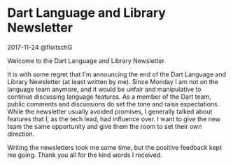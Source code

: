 # Dart Language and Library Newsletter
2017-11-24
@floitschG

Welcome to the Dart Language and Library Newsletter.

It is with some regret that I'm announcing the end of the Dart Language and Library Newsletter (at least written by me). Since Monday I am not on the language team anymore, and it would be unfair and manipulative to continue discussing language features. As a member of the Dart team, public comments and discussions do set the tone and raise expectations. While the newsletter usually avoided promises, I generally talked about features that I, as the tech lead, had influence over. I want to give the new team the same opportunity and give them the room to set their own direction.

Writing the newsletters took me some time, but the positive feedback kept me going. Thank you all for the kind words I received.

